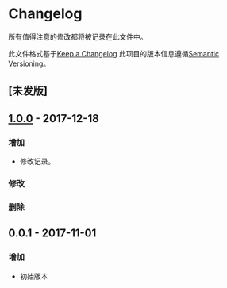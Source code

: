 # Changelog
所有值得注意的修改都将被记录在此文件中。

此文件格式基于[Keep a Changelog](http://keepachangelog.com/en/1.0.0/)
此项目的版本信息遵循[Semantic Versioning](http://semver.org/spec/v2.0.0.html)。

## [未发版]

## [1.0.0] - 2017-12-18
### 增加
- 修改记录。

### 修改

### 删除

## 0.0.1 - 2017-11-01
### 增加
- 初始版本

[Unreleased]: https://github.com/fengerzh/fengerzh.github.io/compare/v1.0.0...HEAD
[1.0.0]: https://github.com/fengerzh/fengerzh.github.io/compare/v0.0.1...v1.0.0
